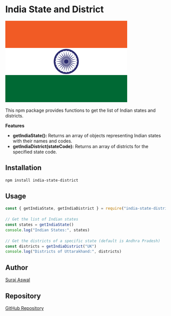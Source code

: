 # India State and District

![India Flag](india.png)

This npm package provides functions to get the list of Indian states and districts.

**Features**

- **getIndiaState():** Returns an array of objects representing Indian states with their names and codes.
- **getIndiaDistrict(stateCode):** Returns an array of districts for the specified state code.

## Installation

```bash
npm install india-state-district
```

## Usage

```javascript
const { getIndiaState, getIndiaDistrict } = require("india-state-district")

// Get the list of Indian states
const states = getIndiaState()
console.log("Indian States:", states)

// Get the districts of a specific state (default is Andhra Pradesh)
const districts = getIndiaDistrict("UK")
console.log("Districts of Uttarakhand:", districts)
```

## Author

[Suraj Aswal](https://github.com/surajaswal29)

## Repository

[GitHub Repository](https://github.com/surajaswal29/india-state-district-plugin.git)

